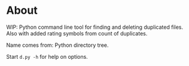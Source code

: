 # About

WIP: Python command line tool for finding and deleting duplicated files. Also with added rating symbols from count of duplicates.

Name comes from: Python directory tree.

Start `d.py -h` for help on options.

